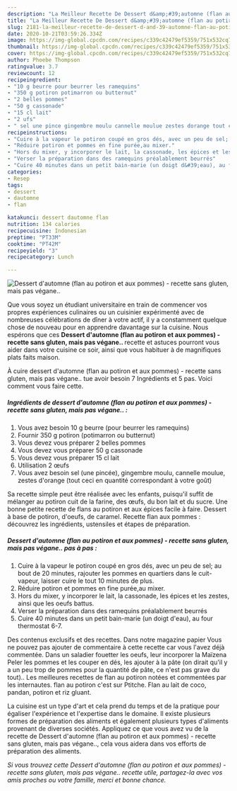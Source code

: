 ```yaml
---
description: "La Meilleur Recette De Dessert d&amp;#39;automne (flan au potiron et aux pommes) - recette sans gluten, mais pas végane.."
title: "La Meilleur Recette De Dessert d&amp;#39;automne (flan au potiron et aux pommes) - recette sans gluten, mais pas végane.."
slug: 2181-la-meilleur-recette-de-dessert-d-and-39-automne-flan-au-potiron-et-aux-pommes-recette-sans-gluten-mais-pas-vegane
date: 2020-10-21T03:59:26.334Z
image: https://img-global.cpcdn.com/recipes/c339c42479ef5359/751x532cq70/dessert-dautomne-flan-au-potiron-et-aux-pommes-recette-sans-gluten-mais-pas-vegane-photo-principale-de-la-recette.jpg
thumbnail: https://img-global.cpcdn.com/recipes/c339c42479ef5359/751x532cq70/dessert-dautomne-flan-au-potiron-et-aux-pommes-recette-sans-gluten-mais-pas-vegane-photo-principale-de-la-recette.jpg
cover: https://img-global.cpcdn.com/recipes/c339c42479ef5359/751x532cq70/dessert-dautomne-flan-au-potiron-et-aux-pommes-recette-sans-gluten-mais-pas-vegane-photo-principale-de-la-recette.jpg
author: Phoebe Thompson
ratingvalue: 3.7
reviewcount: 12
recipeingredient:
- "10 g beurre pour beurrer les ramequins"
- "350 g potiron potimarron ou butternut"
- "2 belles pommes"
- "50 g cassonade"
- "15 cl lait"
- "2 ufs"
- " sel une pince gingembre moulu cannelle moulue zestes dorange tout ceci en quantit correspondant  votre got"
recipeinstructions:
- "Cuire à la vapeur le potiron coupé en gros dés, avec un peu de sel; au bout de 20 minutes, rajouter les pommes en quartiers dans le cuit-vapeur, laisser cuire le tout 10 minutes de plus."
- "Réduire potiron et pommes en fine purée,au mixer."
- "Hors du mixer, y incorporer le lait, la cassonade, les épices et les zestes, ainsi que les oeufs battus."
- "Verser la préparation dans des ramequins préalablement beurrés"
- "Cuire 40 minutes dans un petit bain-marie (un doigt d&#39;eau), au four thermostat 6-7."
categories:
- Resep
tags:
- dessert
- dautomne
- flan

katakunci: dessert dautomne flan 
nutrition: 134 calories
recipecuisine: Indonesian
preptime: "PT33M"
cooktime: "PT42M"
recipeyield: "3"
recipecategory: Lunch

---
```



![Dessert d&#39;automne (flan au potiron et aux pommes) - recette sans gluten, mais pas végane..](https://img-global.cpcdn.com/recipes/c339c42479ef5359/751x532cq70/dessert-dautomne-flan-au-potiron-et-aux-pommes-recette-sans-gluten-mais-pas-vegane-photo-principale-de-la-recette.jpg)

Que vous soyez un étudiant universitaire en train de commencer vos propres expériences culinaires ou un cuisinier expérimenté avec de nombreuses célébrations de dîner à votre actif, il y a constamment quelque chose de nouveau pour en apprendre davantage sur la cuisine. Nous espérons que ces <strong> Dessert d&#39;automne (flan au potiron et aux pommes) - recette sans gluten, mais pas végane.. </strong> recette et astuces pourront vous aider dans votre cuisine ce soir, ainsi que vous habituer à de magnifiques plats faits maison.

<!--inarticleads1-->

À cuire dessert d&#39;automne (flan au potiron et aux pommes) - recette sans gluten, mais pas végane.. tue avoir besoin 7 Ingrédients et 5 pas. Voici comment vous faire cette.

##### Ingrédients de dessert d&#39;automne (flan au potiron et aux pommes) - recette sans gluten, mais pas végane.. :

1. Vous avez besoin 10 g beurre (pour beurrer les ramequins)
1. Fournir 350 g potiron (potimarron ou butternut)
1. Vous devez vous préparer 2 belles pommes
1. Vous devez vous préparer 50 g cassonade
1. Vous devez vous préparer 15 cl lait
1. Utilisation 2 œufs
1. Vous avez besoin  sel (une pincée), gingembre moulu, cannelle moulue, zestes d&#39;orange (tout ceci en quantité correspondant à votre goût)


Sa recette simple peut être réalisée avec les enfants, puisqu&#39;il suffit de mélanger au potiron cuit de la farine, des œufs, du bon lait et du sucre. Une bonne petite recette de flans au potiron et aux épices facile à faire. Dessert à base de potiron, d&#39;oeufs, de caramel. Recette flan aux pommes : découvrez les ingrédients, ustensiles et étapes de préparation. 

<!--inarticleads2-->

##### Dessert d&#39;automne (flan au potiron et aux pommes) - recette sans gluten, mais pas végane.. pas à pas :

1. Cuire à la vapeur le potiron coupé en gros dés, avec un peu de sel; au bout de 20 minutes, rajouter les pommes en quartiers dans le cuit-vapeur, laisser cuire le tout 10 minutes de plus.
1. Réduire potiron et pommes en fine purée,au mixer.
1. Hors du mixer, y incorporer le lait, la cassonade, les épices et les zestes, ainsi que les oeufs battus.
1. Verser la préparation dans des ramequins préalablement beurrés
1. Cuire 40 minutes dans un petit bain-marie (un doigt d&#39;eau), au four thermostat 6-7.


Des contenus exclusifs et des recettes. Dans notre magazine papier Vous ne pouvez pas ajouter de commentaire à cette recette car vous l&#39;avez déjà commentée. Dans un saladier fouetter les oeufs, leur incorporer la Maïzena Peler les pommes et les couper en dés, les ajouter à la pâte (on dirait qu&#39;il y a un peu trop de pommes pour la quantité de pâte, ce n&#39;est pas grave du tout).. Les meilleures recettes de flan au potiron notées et commentées par les internautes. flan au potiron c&#39;est sur Ptitche. Flan au lait de coco, pandan, potiron et riz gluant. 

<!--inarticleads1-->

<p>
La cuisine est un type d'art et cela prend du temps et de la pratique pour égaliser l'expérience et l'expertise dans le domaine. Il existe plusieurs formes de préparation des aliments et également plusieurs types d'aliments provenant de diverses sociétés. Appliquez ce que vous avez vu de la recette de Dessert d&#39;automne (flan au potiron et aux pommes) - recette sans gluten, mais pas végane.., cela vous aidera dans vos efforts de préparation des aliments.
</p>

<p>
<i>Si vous trouvez cette Dessert d&#39;automne (flan au potiron et aux pommes) - recette sans gluten, mais pas végane.. recette utile, partagez-la avec vos amis proches ou votre famille, merci et bonne chance.</i>
</p>
